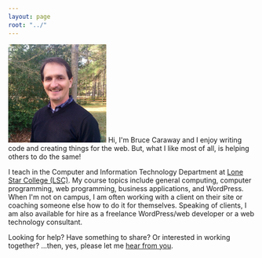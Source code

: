 ```yaml
---
layout: page
root: "../"
---
```

<img class="img-right img-circle" width="200" height="200" src="/assets/profile-photo.jpg" />
Hi, I'm Bruce Caraway and I enjoy writing code and creating things for the web.  But, what I like most of all, is helping others to do the same!    

I teach in the Computer and Information Technology Department at <a href="http://lonestar.edu" target="_blank">Lone Star College (LSC)</a>.   My course topics include general computing, computer programming, web programming, business applications, and WordPress.    
When I'm not on campus, I am often working with a client on their site or coaching someone else how to do it for themselves.  Speaking of clients, I am also available for hire as a freelance WordPress/web developer or a web technology consultant.  

Looking for help?  Have something to share? Or interested in working together? ...then, yes, please let me <a href="/contact" title="Contact">hear from you</a>.
